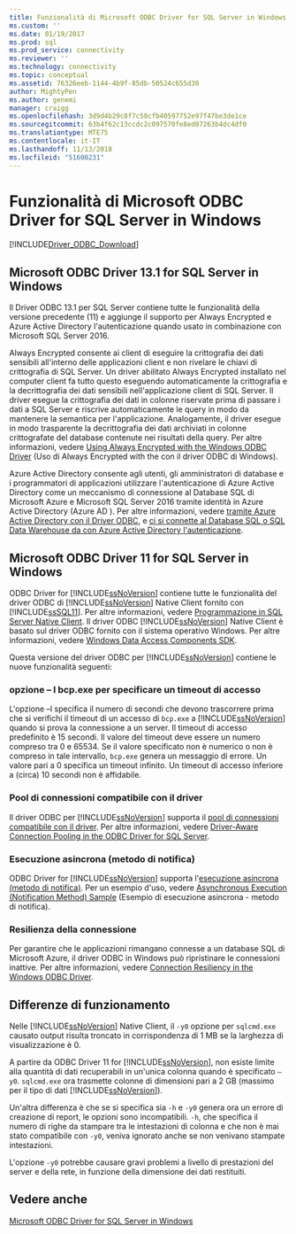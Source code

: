 ```yaml
---
title: Funzionalità di Microsoft ODBC Driver for SQL Server in Windows | Microsoft Docs
ms.custom: ''
ms.date: 01/19/2017
ms.prod: sql
ms.prod_service: connectivity
ms.reviewer: ''
ms.technology: connectivity
ms.topic: conceptual
ms.assetid: 76326eeb-1144-4b9f-85db-50524c655d30
author: MightyPen
ms.author: genemi
manager: craigg
ms.openlocfilehash: 3d9d4b29c8f7c58cfb40597752e97f47be3de1ce
ms.sourcegitcommit: 63b4f62c13ccdc2c097570fe8ed07263b4dc4df0
ms.translationtype: MTE75
ms.contentlocale: it-IT
ms.lasthandoff: 11/13/2018
ms.locfileid: "51600231"
---
```

# <a name="features-of-the-microsoft-odbc-driver-for-sql-server-on-windows"></a>Funzionalità di Microsoft ODBC Driver for SQL Server in Windows
[!INCLUDE[Driver_ODBC_Download](../../../includes/driver_odbc_download.md)]

    
## <a name="microsoft-odbc-driver-131-for-sql-server-on-windows"></a>Microsoft ODBC Driver 13.1 for SQL Server in Windows

Il Driver ODBC 13.1 per SQL Server contiene tutte le funzionalità della versione precedente (11) e aggiunge il supporto per Always Encrypted e Azure Active Directory l'autenticazione quando usato in combinazione con Microsoft SQL Server 2016.  
  
Always Encrypted consente ai client di eseguire la crittografia dei dati sensibili all'interno delle applicazioni client e non rivelare le chiavi di crittografia di SQL Server. Un driver abilitato Always Encrypted installato nel computer client fa tutto questo eseguendo automaticamente la crittografia e la decrittografia dei dati sensibili nell'applicazione client di SQL Server. Il driver esegue la crittografia dei dati in colonne riservate prima di passare i dati a SQL Server e riscrive automaticamente le query in modo da mantenere la semantica per l'applicazione. Analogamente, il driver esegue in modo trasparente la decrittografia dei dati archiviati in colonne crittografate del database contenute nei risultati della query. Per altre informazioni, vedere [Using Always Encrypted with the Windows ODBC Driver](../../../connect/odbc/using-always-encrypted-with-the-odbc-driver.md) (Uso di Always Encrypted with the con il driver ODBC di Windows).
 
Azure Active Directory consente agli utenti, gli amministratori di database e i programmatori di applicazioni utilizzare l'autenticazione di Azure Active Directory come un meccanismo di connessione al Database SQL di Microsoft Azure e Microsoft SQL Server 2016 tramite identità in Azure Active Directory (Azure AD ). Per altre informazioni, vedere [tramite Azure Active Directory con il Driver ODBC](../../../connect/odbc/using-azure-active-directory.md), e [ci si connette al Database SQL o SQL Data Warehouse da con Azure Active Directory l'autenticazione](https://azure.microsoft.com/documentation/articles/sql-database-aad-authentication/).   
  
## <a name="microsoft-odbc-driver-11-for-sql-server-on-windows"></a>Microsoft ODBC Driver 11 for SQL Server in Windows  

ODBC Driver for [!INCLUDE[ssNoVersion](../../../includes/ssnoversion-md.md)] contiene tutte le funzionalità del driver ODBC di [!INCLUDE[ssNoVersion](../../../includes/ssnoversion-md.md)] Native Client fornito con [!INCLUDE[ssSQL11](../../../includes/sssql11-md.md)]. Per altre informazioni, vedere [Programmazione in SQL Server Native Client](../../../relational-databases/native-client/sql-server-native-client-programming.md). Il driver ODBC [!INCLUDE[ssNoVersion](../../../includes/ssnoversion-md.md)] Native Client è basato sul driver ODBC fornito con il sistema operativo Windows. Per altre informazioni, vedere [Windows Data Access Components SDK](https://msdn.microsoft.com/library/aa968814(VS.85).aspx).  
  
Questa versione del driver ODBC per [!INCLUDE[ssNoVersion](../../../includes/ssnoversion-md.md)] contiene le nuove funzionalità seguenti:  
  
### <a name="bcpexe-l-option-for-specifying-a-login-timeout"></a>opzione – l bcp.exe per specificare un timeout di accesso
 
L'opzione –l specifica il numero di secondi che devono trascorrere prima che si verifichi il timeout di un accesso di `bcp.exe` a [!INCLUDE[ssNoVersion](../../../includes/ssnoversion-md.md)] quando si prova la connessione a un server. Il timeout di accesso predefinito è 15 secondi. Il valore del timeout deve essere un numero compreso tra 0 e 65534. Se il valore specificato non è numerico o non è compreso in tale intervallo, `bcp.exe` genera un messaggio di errore. Un valore pari a 0 specifica un timeout infinito. Un timeout di accesso inferiore a (circa) 10 secondi non è affidabile.  
  
### <a name="driver-aware-connection-pooling"></a>Pool di connessioni compatibile con il driver  
Il driver ODBC per [!INCLUDE[ssNoVersion](../../../includes/ssnoversion-md.md)] supporta il [pool di connessioni compatibile con il driver](https://msdn.microsoft.com/library/hh405031(VS.85).aspx). Per altre informazioni, vedere [Driver-Aware Connection Pooling in the ODBC Driver for SQL Server](../../../connect/odbc/windows/driver-aware-connection-pooling-in-the-odbc-driver-for-sql-server.md).  
  
### <a name="asynchronous-execution-notification-method"></a>Esecuzione asincrona (metodo di notifica)  
ODBC Driver for [!INCLUDE[ssNoVersion](../../../includes/ssnoversion-md.md)] supporta l'[esecuzione asincrona (metodo di notifica)](https://msdn.microsoft.com/library/hh405038(VS.85).aspx). Per un esempio d'uso, vedere [Asynchronous Execution &#40;Notification Method&#41; Sample](../../../connect/odbc/windows/asynchronous-execution-notification-method-sample.md) (Esempio di esecuzione asincrona - metodo di notifica).  
  
### <a name="connection-resiliency"></a>Resilienza della connessione
Per garantire che le applicazioni rimangano connesse a un database SQL di Microsoft Azure, il driver ODBC in Windows può ripristinare le connessioni inattive. Per altre informazioni, vedere [Connection Resiliency in the Windows ODBC Driver](../../../connect/odbc/windows/connection-resiliency-in-the-windows-odbc-driver.md).  
  
## <a name="behavior-changes"></a>Differenze di funzionamento

Nelle [!INCLUDE[ssNoVersion](../../../includes/ssnoversion-md.md)] Native Client, il `-y0` opzione per `sqlcmd.exe` causato output risulta troncato in corrispondenza di 1 MB se la larghezza di visualizzazione è 0.
  
A partire da ODBC Driver 11 for [!INCLUDE[ssNoVersion](../../../includes/ssnoversion-md.md)], non esiste limite alla quantità di dati recuperabili in un'unica colonna quando è specificato `–y0`. `sqlcmd.exe` ora trasmette colonne di dimensioni pari a 2 GB (massimo per il tipo di dati [!INCLUDE[ssNoVersion](../../../includes/ssnoversion-md.md)]).  
  
Un'altra differenza è che se si specifica sia `-h` e `-y0` genera ora un errore di creazione di report, le opzioni sono incompatibili. `-h`, che specifica il numero di righe da stampare tra le intestazioni di colonna e che non è mai stato compatibile con `-y0`, veniva ignorato anche se non venivano stampate intestazioni.
  
L'opzione `-y0` potrebbe causare gravi problemi a livello di prestazioni del server e della rete, in funzione della dimensione dei dati restituiti.

## <a name="see-also"></a>Vedere anche  
[Microsoft ODBC Driver for SQL Server in Windows](../../../connect/odbc/windows/microsoft-odbc-driver-for-sql-server-on-windows.md)  
